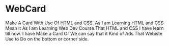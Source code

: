 # WebCard
Make A Card With Use Of HTML and CSS.
As I am Learning HTML and CSS Mean it As I am Learning Web Dev Course.That HTML and CSS I have learn till now. I have Make a Card Or We can say that it Kind of Ads That Webiste Use to Do on the bottom or corner side.
